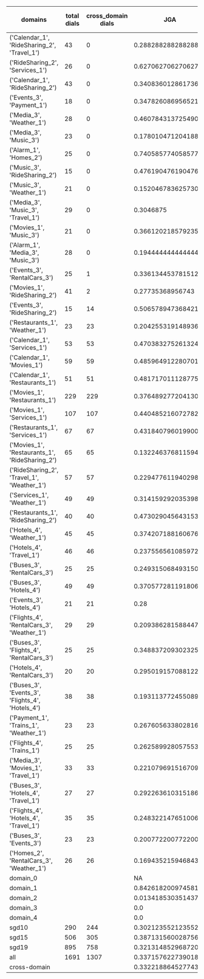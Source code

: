 | domains                                          |   total dials |   cross_domain dials | JGA                 | RSA                 | TA                  | CDTA                 |   total turns |   cross-domain turns |
|--------------------------------------------------|---------------|----------------------|---------------------|---------------------|---------------------|----------------------|---------------|----------------------|
| ('Calendar_1', 'RideSharing_2', 'Travel_1')      |            43 |                    0 | 0.2882882882882883  | 0.5023809523809514  | 0.6599099099099099  | NA                   |           444 |                    0 |
| ('RideSharing_2', 'Services_1')                  |            26 |                    0 | 0.6270627062706271  | 0.9026775416048779  | 0.8976897689768977  | NA                   |           303 |                    0 |
| ('Calendar_1', 'RideSharing_2')                  |            43 |                    0 | 0.3408360128617363  | 0.5676775271512108  | 0.7106109324758842  | NA                   |           311 |                    0 |
| ('Events_3', 'Payment_1')                        |            18 |                    0 | 0.34782608695652173 | 0.6761067240966737  | 0.7391304347826086  | NA                   |           207 |                    0 |
| ('Media_3', 'Weather_1')                         |            28 |                    0 | 0.46078431372549017 | 0.7698080279232107  | 0.803921568627451   | NA                   |           204 |                    0 |
| ('Media_3', 'Music_3')                           |            23 |                    0 | 0.17801047120418848 | 0.4930101090715618  | 0.6544502617801047  | NA                   |           191 |                    0 |
| ('Alarm_1', 'Homes_2')                           |            25 |                    0 | 0.7405857740585774  | 0.9176639515455302  | 0.9581589958158996  | NA                   |           239 |                    0 |
| ('Music_3', 'RideSharing_2')                     |            15 |                    0 | 0.47619047619047616 | 0.7230918608578181  | 0.7551020408163265  | NA                   |           147 |                    0 |
| ('Music_3', 'Weather_1')                         |            21 |                    0 | 0.15204678362573099 | 0.5136178861788614  | 0.7251461988304093  | NA                   |           171 |                    0 |
| ('Media_3', 'Music_3', 'Travel_1')               |            29 |                    0 | 0.3046875           | 0.6379015625609632  | 0.7447916666666666  | NA                   |           384 |                    0 |
| ('Movies_1', 'Music_3')                          |            21 |                    0 | 0.366120218579235   | 0.5963441890166029  | 0.6775956284153005  | NA                   |           183 |                    0 |
| ('Alarm_1', 'Media_3', 'Music_3')                |            28 |                    0 | 0.19444444444444445 | 0.48166428868676087 | 0.7326388888888888  | NA                   |           288 |                    0 |
| ('Events_3', 'RentalCars_3')                     |            25 |                    1 | 0.33613445378151263 | 0.619550653594772   | 0.6974789915966386  | 0.0                  |           357 |                    1 |
| ('Movies_1', 'RideSharing_2')                    |            41 |                    2 | 0.27735368956743    | 0.4925115207373273  | 0.6641221374045801  | 0.0                  |           393 |                    2 |
| ('Events_3', 'RideSharing_2')                    |            15 |                   14 | 0.506578947368421   | 0.7805224867724866  | 0.7631578947368421  | 0.0                  |           152 |                   14 |
| ('Restaurants_1', 'Weather_1')                   |            23 |                   23 | 0.20425531914893616 | 0.44424264007597414 | 0.5191489361702127  | 0.0                  |           235 |                   26 |
| ('Calendar_1', 'Services_1')                     |            53 |                   53 | 0.47038327526132406 | 0.7889622943194384  | 0.818815331010453   | 0.27692307692307694  |           574 |                   65 |
| ('Calendar_1', 'Movies_1')                       |            59 |                   59 | 0.48596491228070177 | 0.7118666789817064  | 0.7017543859649122  | 0.0                  |           570 |                   77 |
| ('Calendar_1', 'Restaurants_1')                  |            51 |                   51 | 0.48171701112877585 | 0.7739229111703863  | 0.7329093799682035  | 0.0                  |           629 |                   72 |
| ('Movies_1', 'Restaurants_1')                    |           229 |                  229 | 0.3764892772041303  | 0.6602741528941942  | 0.6282764098490866  | 0.0                  |          2518 |                  305 |
| ('Movies_1', 'Services_1')                       |           107 |                  107 | 0.4404852160727824  | 0.678843912667441   | 0.6777862016679302  | 0.018691588785046728 |          1319 |                  214 |
| ('Restaurants_1', 'Services_1')                  |            67 |                   67 | 0.4318407960199005  | 0.6685519298945207  | 0.6338308457711442  | 0.0                  |          1005 |                  136 |
| ('Movies_1', 'Restaurants_1', 'RideSharing_2')   |            65 |                   65 | 0.1322463768115942  | 0.45737790296613745 | 0.5090579710144928  | 0.0                  |          1104 |                  198 |
| ('RideSharing_2', 'Travel_1', 'Weather_1')       |            57 |                   57 | 0.2294776119402985  | 0.503292822505346   | 0.6399253731343284  | 0.0                  |           536 |                   57 |
| ('Services_1', 'Weather_1')                      |            49 |                   49 | 0.3141592920353982  | 0.709590878604964   | 0.8672566371681416  | 0.4421052631578947   |           452 |                   95 |
| ('Restaurants_1', 'RideSharing_2')               |            40 |                   40 | 0.4730290456431535  | 0.8132028412200816  | 0.8049792531120332  | 0.0                  |           482 |                   40 |
| ('Hotels_4', 'Weather_1')                        |            45 |                   45 | 0.37420718816067655 | 0.7447606646825395  | 0.8562367864693446  | 0.1                  |           473 |                   50 |
| ('Hotels_4', 'Travel_1')                         |            46 |                   46 | 0.23755656108597284 | 0.5465356745859135  | 0.6606334841628959  | 0.0                  |           442 |                   47 |
| ('Buses_3', 'RentalCars_3')                      |            25 |                   25 | 0.2493150684931507  | 0.5863801212951361  | 0.5506849315068493  | 0.0                  |           365 |                   43 |
| ('Buses_3', 'Hotels_4')                          |            49 |                   49 | 0.37057728119180633 | 0.6909425217873164  | 0.6163873370577281  | 0.0                  |           537 |                   58 |
| ('Events_3', 'Hotels_4')                         |            21 |                   21 | 0.28                | 0.618939242363612   | 0.72                | 0.041666666666666664 |           250 |                   24 |
| ('Flights_4', 'RentalCars_3', 'Weather_1')       |            29 |                   29 | 0.20938628158844766 | 0.31848951701892914 | 0.3862815884476534  | 0.0                  |           277 |                   65 |
| ('Buses_3', 'Flights_4', 'RentalCars_3')         |            25 |                   25 | 0.3488372093023256  | 0.6358480150918584  | 0.6013289036544851  | 0.0                  |           301 |                   58 |
| ('Hotels_4', 'RentalCars_3')                     |            20 |                   20 | 0.2950191570881226  | 0.4784348293384441  | 0.5440613026819924  | 0.0                  |           261 |                   21 |
| ('Buses_3', 'Events_3', 'Flights_4', 'Hotels_4') |            38 |                   38 | 0.19311377245508982 | 0.33138053064529666 | 0.5568862275449101  | 0.07096774193548387  |           668 |                  155 |
| ('Payment_1', 'Trains_1', 'Weather_1')           |            23 |                   23 | 0.2676056338028169  | 0.6465172128295296  | 0.7718309859154929  | 0.1111111111111111   |           355 |                   27 |
| ('Flights_4', 'Trains_1')                        |            25 |                   25 | 0.26258992805755393 | 0.5783270100685834  | 0.6870503597122302  | 0.0                  |           278 |                   25 |
| ('Media_3', 'Movies_1', 'Travel_1')              |            33 |                   33 | 0.2210796915167095  | 0.4232414635379601  | 0.5424164524421594  | 0.0                  |           389 |                   37 |
| ('Buses_3', 'Hotels_4', 'Travel_1')              |            27 |                   27 | 0.2922636103151863  | 0.7012230494373344  | 0.670487106017192   | 0.034482758620689655 |           349 |                   58 |
| ('Flights_4', 'Hotels_4', 'Travel_1')            |            35 |                   35 | 0.2483221476510067  | 0.5073644999289034  | 0.6554809843400448  | 0.10126582278481013  |           447 |                   79 |
| ('Buses_3', 'Events_3')                          |            23 |                   23 | 0.20077220077220076 | 0.4404101960649579  | 0.6061776061776062  | 0.0                  |           259 |                   25 |
| ('Homes_2', 'RentalCars_3', 'Weather_1')         |            26 |                   26 | 0.16943521594684385 | 0.37290211640211607 | 0.47840531561461797 | 0.0                  |           301 |                   36 |
| domain_0                                         |               |                      | NA                  | NA                  | NA                  | NA                   |             0 |                    0 |
| domain_1                                         |               |                      | 0.8426182009745818  | 0.9231901663356891  | 0.9286184643750823  | NA                   |          7593 |                    0 |
| domain_2                                         |               |                      | 0.0134185303514377  | 0.473983967306815   | 0.4925452609158679  | 0.04555808656036447  |          9390 |                 1756 |
| domain_3                                         |               |                      | 0.0                 | 0.2984825534655941  | 0.5083056478405316  | 0.010380622837370242 |          2107 |                  289 |
| domain_4                                         |               |                      | 0.0                 | 0.1291165318203005  | 0.6076923076923076  | 0.16923076923076924  |           260 |                   65 |
| sgd10                                            |           290 |                  244 | 0.30212355212355213 | 0.6378331092671164  | 0.7541827541827542  | 0.17002881844380405  |          3108 |                  347 |
| sgd15                                            |           506 |                  305 | 0.3871315600287563  | 0.6649334252554303  | 0.7133357296908699  | 0.04390243902439024  |          5564 |                  410 |
| sgd19                                            |           895 |                  758 | 0.32131485296872075 | 0.5792850603073325  | 0.6173440719235812  | 0.012564671101256468 |         10678 |                 1353 |
| all                                              |          1691 |                 1307 | 0.3371576227390181  | 0.6132796937841926  | 0.6669250645994832  | 0.04454976303317536  |         19350 |                 2110 |
| cross-domain                                     |               |                      | 0.33221886452774385 | 0.6106630095804304  | 0.6492638076255385  | 0.04454976303317536  |         15553 |                 2110 |
